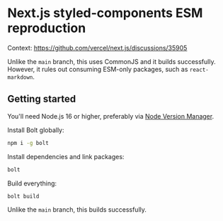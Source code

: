 # Next.js styled-components ESM reproduction

Context: https://github.com/vercel/next.js/discussions/35905

Unlike the `main` branch, this uses CommonJS and it builds successfully. However, it rules out consuming ESM-only
packages, such as `react-markdown`.

## Getting started

You'll need Node.js 16 or higher, preferably via [Node Version Manager](https://github.com/nvm-sh/nvm).

Install Bolt globally:

```sh
npm i -g bolt
```

Install dependencies and link packages:

```sh
bolt
```

Build everything:

```sh
bolt build
```

Unlike the `main` branch, this builds successfully.
